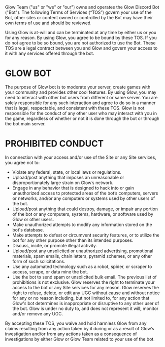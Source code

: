 Glow Team ("us" or "we" or "our") owns and operates the Glow Discord Bot ("Bot"). The following Terms of Services (“TOS”) govern your use of the Bot, other sites or content owned or controlled by the Bot may have their own terms of use and should be reviewed.

Using Glow is at-will and can be terminated at any time by either us or you for any reason. 
By using Glow, you agree to be bound by these TOS. If you do not agree to be so bound, you are not authorized to use the Bot. 
These TOS are a legal contract between you and Glow and govern your access to it with any services offered through the bot.

# GLOW BOT
The purpose of Glow bot is to moderate your server, create games with your community and provides other cool features.
By using Glow, you may need to interact with other bot users from different or same server. You are solely responsible for any such interaction and agree to do so in a manner that is legal, respectable, and consistent with these TOS.
Glow is not responsible for the conduct of any other user who may interact with you in the game, regardless of whether or not it is done through the bot or through the bot main server.

# PROHIBITED CONDUCT
In connection with your access and/or use of the Site or any Site services, you agree not to:

- Violate any federal, state, or local laws or regulations.
- Upload/post anything that imposes an unreasonable or disproportionately large strain on Glow’s network.
- Engage in any behavior that is designed to hack into or gain unauthorized access to protected areas of the bot’s computers, servers or networks, and/or any computers or systems used by other users of the bot.
- Upload/post anything that could destroy, damage, or impair any portion of the bot or any computers, systems, hardware, or software used by Glow or other users.
- Make unauthorized attempts to modify any information stored on the bot's database.
- Make attempts to defeat or circumvent security features, or to utilize the bot for any other purpose other than its intended purposes.
- Discuss, incite, or promote illegal activity.
- Upload/post any unsolicited or unauthorized advertising, promotional materials, spam emails, chain letters, pyramid schemes, or any other form of such solicitations.
- Use any automated technology such as a robot, spider, or scraper to access, scrape, or data mine the bot.
- Use the bot to send spam or unsolicited bulk email.
The previous list of prohibitions is not exclusive. Glow reserves the right to terminate your access to the bot or any Site services for any reason. 
Glow reserves the right to refuse, delete, or edit any UGC without cause and without notice for any or no reason including, but not limited to, for any action that Glow's bot determines is inappropriate or disruptive to any other user of the bot.
Glow is under no duty to, and does not represent it will, monitor and/or remove any UGC.

By accepting these TOS, you waive and hold harmless Glow from any claims resulting from any action taken by it during or as a result of Glow’s investigation and/or from any actions taken as a consequence of investigations by either Glow or Glow Team related to your use of the bot.
